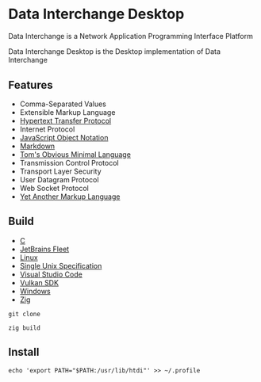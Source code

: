 [C Language]: https://learn.microsoft.com/en-us/cpp/c-language
[CommonMark]:https://commonmark.org/
[Fleet]: https://jetbrains.com/fleet/
[Hypertext Transfer Protocol]: https://developer.mozilla.org/en-US/docs/Web/HTTP
[JSON]: https://www.json.org/json-en.html
[TOML]: https://toml.io/en/
[Unix]: https://publications.opengroup.org/
[Unix-Like]: https://docs.kernel.org/
[VSCode]: https://code.visualstudio.com/docs
[Vulkan]: https://www.vulkan.org/learn
[Win32]: https://learn.microsoft.com/en-us/windows/apps/desktop/
[YAML]: https://yaml.org/
[Zig Language]: https://ziglang.org/

<a href="https://github.com/HyaenaTechnologies/hyaena_technologies">
  <h1>
    <picture>
      <img src="https://github.com/HyaenaTechnologies/data_interchange_desktop/blob/main/assets/di_markdown.png" alt="">
    </picture>
  </h1>
</a>

# Data Interchange Desktop

Data Interchange is a Network Application Programming Interface Platform

Data Interchange Desktop is the Desktop implementation of Data Interchange

## Features

- Comma-Separated Values
- Extensible Markup Language
- [Hypertext Transfer Protocol][Hypertext Transfer Protocol]
- Internet Protocol
- [JavaScript Object Notation][JSON]
- [Markdown][CommonMark]
- [Tom's Obvious Minimal Language][TOML]
- Transmission Control Protocol
- Transport Layer Security
- User Datagram Protocol
- Web Socket Protocol
- [Yet Another Markup Language][YAML]

## Build

- [C][C Language]
- [JetBrains Fleet][Fleet]
- [Linux][Unix-Like] 
- [Single Unix Specification][Unix]
- [Visual Studio Code][VSCode]
- [Vulkan SDK][Vulkan]
- [Windows][Win32]
- [Zig][Zig Language]

```shell
git clone

zig build
```

## Install

```shell
echo 'export PATH="$PATH:/usr/lib/htdi"' >> ~/.profile
```
